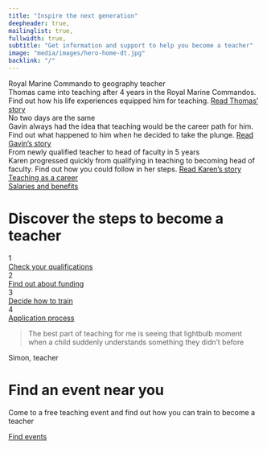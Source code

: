 ```yaml
---
title: "Inspire the next generation"
deepheader: true,
mailinglist: true,
fullwidth: true,
subtitle: "Get information and support to help you become a teacher"
image: "media/images/hero-home-dt.jpg"
backlink: "/"
---
```


<div class="featured-content__items container-1000">
    <div class="featured-content__item">
        <span class="featured-content__title">Royal Marine Commando to geography teacher</span>
        <div class="featured-content__image" style="background-image: url('assets/images/thomas-home.jpg')"></div>
        <div class="featured-content__content">
            <span>Thomas came into teaching after 4 years in the Royal Marine Commandos. Find out how his life experiences equipped him for teaching.</span>
            <a class="featured-content__link" href="/life-as-a-teacher/my-story-into-teaching/career-changers/royal-marine-commando-to-geography-teacher">Read Thomas’ story</a>
        </div>
    </div>
    <div class="featured-content__item">
        <span class="featured-content__title">No two days are the same</span>
        <div class="featured-content__image" style="background-image: url('assets/images/gavin-home.jpg')"></div>
        <div class="featured-content__content">
            <span>Gavin always had the idea that teaching would be the career path for him.  Find out what happened to him when he decided to take the plunge.</span>
            <a class="featured-content__link" href="/life-as-a-teacher/my-story-into-teaching/making-a-difference/no-two-days-are-the-same">Read Gavin’s story</a>
        </div>
    </div>
    <div class="featured-content__item">
        <span class="featured-content__title">From newly qualified teacher to head of faculty in 5 years</span>
        <div class="featured-content__image" style="background-image: url('assets/images/karen-f-home.jpg')"></div>
        <div class="featured-content__content">
            <span>Karen progressed quickly from qualifying in teaching to becoming head of faculty.  Find out how you could follow in her steps. </span>
            <a class="featured-content__link" href="/life-as-a-teacher/my-story-into-teaching/career-progression/newly-qualified-to-head-of-faculty">Read Karen’s story </a>
        </div>
    </div>
</div>

<div class="cta-links container-1000">
    <a class="cta-link" href="/life-as-a-teacher">
        <div class="cta-link__img" style="background-image: url(assets/images/piclink1.png)">
            <span class="cta-link__label">Teaching as a career</span>
        </div>
    </a>
    <a class="cta-link" href="/life-as-a-teacher">
        <div class="cta-link__img" style="background-image: url(assets/images/piclink2.png)">
            <span class="cta-link__label">Salaries and benefits</span>
        </div>
    </a>
</div>

<div class="steps container-1000">
    <div>
        <h1 class="strapline">Discover the steps to become a teacher</h1>
    </div>
    <div class="steps__wrapper">
        <div class="steps__step">
                <div class="steps__number"><span>1</span></div>
                <a href="/steps-to-become-a-teacher" class="steps__link">
                    <span>Check your</span>
                    <span>qualifications</span>
                </a>
            </div>
            <div class="steps__step">
                <div class="steps__number"><span>2</span></div>
                <a href="/steps-to-become-a-teacher#step-2" class="steps__link">
                    <span>Find out</span>
                    <span>about funding</span>
                </a>
            </div>
            <div class="steps__step">
                <div class="steps__number"><span>3</span></div>
                <a href="/steps-to-become-a-teacher#step-3" class="steps__link">
                    <span> Decide</span>
                    <span>how to train</span>
                </a>
            </div>
            <div class="steps__step">
                <div class="steps__number"><span>4</span></div>
                <a href="/steps-to-become-a-teacher#step-4" class="steps__link">
                    <span>Application</span>
                    <span>process</span>
                </a>
            </div>
    </div>
</div>

<div class="home-quote">
    <div class="container-1000">
        <div class="home-quote__text">
            <blockquote class="home-quote__quote">The best part of teaching for me is seeing that lightbulb moment when a child suddenly understands something they didn’t before</blockquote>
            <span class="home-quote__citation">Simon, teacher</span>
        </div>
    </div>
    <div class="home-quote__img" style="background-image: url('assets/images/simonsquote.png')"></div>
</div>

<div class="find-an-event container-1000">
    <div class="find-an-event__left">
        <div class="find-an-event__left__map" style="background-image: url('assets/images/map.png')">
            <div class="find-an-event__left__map__pin">
                <div class="icon-pin-large"></div>
            </div>
        </div>
    </div>
    <div class="find-an-event__right">
        <div class="find-an-event__right__header">
            <h1 class="strapline-image">Find an event near you</h1>
        </div>
        <p>Come to a free teaching event and find out how you can train to become a teacher</p>
        <p>
            <a href="/events" class="git-link">
                Find events <i class="fas fa-chevron-right"></i>
            </a>
        </p>
    </div>
</div>



